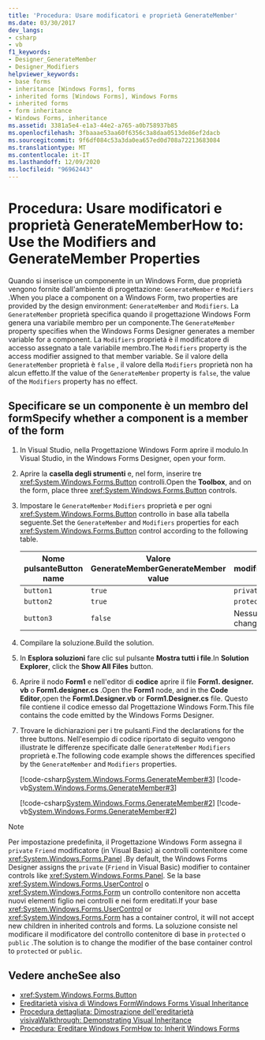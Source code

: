 ```yaml
---
title: 'Procedura: Usare modificatori e proprietà GenerateMember'
ms.date: 03/30/2017
dev_langs:
- csharp
- vb
f1_keywords:
- Designer_GenerateMember
- Designer_Modifiers
helpviewer_keywords:
- base forms
- inheritance [Windows Forms], forms
- inherited forms [Windows Forms], Windows Forms
- inherited forms
- form inheritance
- Windows Forms, inheritance
ms.assetid: 3381a5e4-e1a3-44e2-a765-a0b758937b85
ms.openlocfilehash: 3fbaaae53aa60f6356c3a8daa0513de86ef2dacb
ms.sourcegitcommit: 9f6df084c53a3da0ea657ed0d708a72213683084
ms.translationtype: MT
ms.contentlocale: it-IT
ms.lasthandoff: 12/09/2020
ms.locfileid: "96962443"
---
```

# <a name="how-to-use-the-modifiers-and-generatemember-properties"></a><span data-ttu-id="b3411-102">Procedura: Usare modificatori e proprietà GenerateMember</span><span class="sxs-lookup"><span data-stu-id="b3411-102">How to: Use the Modifiers and GenerateMember Properties</span></span>

<span data-ttu-id="b3411-103">Quando si inserisce un componente in un Windows Form, due proprietà vengono fornite dall'ambiente di progettazione: `GenerateMember` e `Modifiers` .</span><span class="sxs-lookup"><span data-stu-id="b3411-103">When you place a component on a Windows Form, two properties are provided by the design environment: `GenerateMember` and `Modifiers`.</span></span> <span data-ttu-id="b3411-104">La `GenerateMember` proprietà specifica quando il progettazione Windows Form genera una variabile membro per un componente.</span><span class="sxs-lookup"><span data-stu-id="b3411-104">The `GenerateMember` property specifies when the Windows Forms Designer generates a member variable for a component.</span></span> <span data-ttu-id="b3411-105">La `Modifiers` proprietà è il modificatore di accesso assegnato a tale variabile membro.</span><span class="sxs-lookup"><span data-stu-id="b3411-105">The `Modifiers` property is the access modifier assigned to that member variable.</span></span> <span data-ttu-id="b3411-106">Se il valore della `GenerateMember` proprietà è `false` , il valore della `Modifiers` proprietà non ha alcun effetto.</span><span class="sxs-lookup"><span data-stu-id="b3411-106">If the value of the `GenerateMember` property is `false`, the value of the `Modifiers` property has no effect.</span></span>

## <a name="specify-whether-a-component-is-a-member-of-the-form"></a><span data-ttu-id="b3411-107">Specificare se un componente è un membro del form</span><span class="sxs-lookup"><span data-stu-id="b3411-107">Specify whether a component is a member of the form</span></span>

1. <span data-ttu-id="b3411-108">In Visual Studio, nella Progettazione Windows Form aprire il modulo.</span><span class="sxs-lookup"><span data-stu-id="b3411-108">In Visual Studio, in the Windows Forms Designer, open your form.</span></span>

2. <span data-ttu-id="b3411-109">Aprire la **casella degli strumenti** e, nel form, inserire tre <xref:System.Windows.Forms.Button> controlli.</span><span class="sxs-lookup"><span data-stu-id="b3411-109">Open the **Toolbox**, and on the form, place three <xref:System.Windows.Forms.Button> controls.</span></span>

3. <span data-ttu-id="b3411-110">Impostare le `GenerateMember` `Modifiers` proprietà e per ogni <xref:System.Windows.Forms.Button> controllo in base alla tabella seguente.</span><span class="sxs-lookup"><span data-stu-id="b3411-110">Set the `GenerateMember` and `Modifiers` properties for each <xref:System.Windows.Forms.Button> control according to the following table.</span></span>

    |<span data-ttu-id="b3411-111">Nome pulsante</span><span class="sxs-lookup"><span data-stu-id="b3411-111">Button name</span></span>|<span data-ttu-id="b3411-112">Valore GenerateMember</span><span class="sxs-lookup"><span data-stu-id="b3411-112">GenerateMember value</span></span>|<span data-ttu-id="b3411-113">Valore modificatori</span><span class="sxs-lookup"><span data-stu-id="b3411-113">Modifiers value</span></span>|
    |-----------------|--------------------------|---------------------|
    |`button1`|`true`|`private`|
    |`button2`|`true`|`protected`|
    |`button3`|`false`|<span data-ttu-id="b3411-114">Nessuna modifica</span><span class="sxs-lookup"><span data-stu-id="b3411-114">No change</span></span>|

4. <span data-ttu-id="b3411-115">Compilare la soluzione.</span><span class="sxs-lookup"><span data-stu-id="b3411-115">Build the solution.</span></span>

5. <span data-ttu-id="b3411-116">In **Esplora soluzioni** fare clic sul pulsante **Mostra tutti i file**.</span><span class="sxs-lookup"><span data-stu-id="b3411-116">In **Solution Explorer**, click the **Show All Files** button.</span></span>

6. <span data-ttu-id="b3411-117">Aprire il nodo **Form1** e nell'editor di **codice** aprire il file **Form1. designer. vb** o **Form1.designer.cs** .</span><span class="sxs-lookup"><span data-stu-id="b3411-117">Open the **Form1** node, and in the **Code Editor**,open the **Form1.Designer.vb** or **Form1.Designer.cs** file.</span></span> <span data-ttu-id="b3411-118">Questo file contiene il codice emesso dal Progettazione Windows Form.</span><span class="sxs-lookup"><span data-stu-id="b3411-118">This file contains the code emitted by the Windows Forms Designer.</span></span>

7. <span data-ttu-id="b3411-119">Trovare le dichiarazioni per i tre pulsanti.</span><span class="sxs-lookup"><span data-stu-id="b3411-119">Find the declarations for the three buttons.</span></span> <span data-ttu-id="b3411-120">Nell'esempio di codice riportato di seguito vengono illustrate le differenze specificate dalle `GenerateMember` `Modifiers` proprietà e.</span><span class="sxs-lookup"><span data-stu-id="b3411-120">The following code example shows the differences specified by the `GenerateMember` and `Modifiers` properties.</span></span>

     [!code-csharp[System.Windows.Forms.GenerateMember#3](~/samples/snippets/csharp/VS_Snippets_Winforms/System.Windows.Forms.GenerateMember/CS/Form1.cs#3)]
     [!code-vb[System.Windows.Forms.GenerateMember#3](~/samples/snippets/visualbasic/VS_Snippets_Winforms/System.Windows.Forms.GenerateMember/VB/Form1.vb#3)]

     [!code-csharp[System.Windows.Forms.GenerateMember#2](~/samples/snippets/csharp/VS_Snippets_Winforms/System.Windows.Forms.GenerateMember/CS/Form1.cs#2)]
     [!code-vb[System.Windows.Forms.GenerateMember#2](~/samples/snippets/visualbasic/VS_Snippets_Winforms/System.Windows.Forms.GenerateMember/VB/Form1.vb#2)]

> [!NOTE]
> <span data-ttu-id="b3411-121">Per impostazione predefinita, il Progettazione Windows Form assegna il `private` `Friend` modificatore (in Visual Basic) ai controlli contenitore come <xref:System.Windows.Forms.Panel> .</span><span class="sxs-lookup"><span data-stu-id="b3411-121">By default, the Windows Forms Designer assigns the `private` (`Friend` in Visual Basic) modifier to container controls like <xref:System.Windows.Forms.Panel>.</span></span> <span data-ttu-id="b3411-122">Se la base <xref:System.Windows.Forms.UserControl> o <xref:System.Windows.Forms.Form> un controllo contenitore non accetta nuovi elementi figlio nei controlli e nei form ereditati.</span><span class="sxs-lookup"><span data-stu-id="b3411-122">If your base <xref:System.Windows.Forms.UserControl> or <xref:System.Windows.Forms.Form> has a container control, it will not accept new children in inherited controls and forms.</span></span> <span data-ttu-id="b3411-123">La soluzione consiste nel modificare il modificatore del controllo contenitore di base in `protected` o `public` .</span><span class="sxs-lookup"><span data-stu-id="b3411-123">The solution is to change the modifier of the base container control to `protected` or `public`.</span></span>

## <a name="see-also"></a><span data-ttu-id="b3411-124">Vedere anche</span><span class="sxs-lookup"><span data-stu-id="b3411-124">See also</span></span>

- <xref:System.Windows.Forms.Button>
- [<span data-ttu-id="b3411-125">Ereditarietà visiva di Windows Form</span><span class="sxs-lookup"><span data-stu-id="b3411-125">Windows Forms Visual Inheritance</span></span>](windows-forms-visual-inheritance.md)
- [<span data-ttu-id="b3411-126">Procedura dettagliata: Dimostrazione dell'ereditarietà visiva</span><span class="sxs-lookup"><span data-stu-id="b3411-126">Walkthrough: Demonstrating Visual Inheritance</span></span>](walkthrough-demonstrating-visual-inheritance.md)
- [<span data-ttu-id="b3411-127">Procedura: Ereditare Windows Form</span><span class="sxs-lookup"><span data-stu-id="b3411-127">How to: Inherit Windows Forms</span></span>](how-to-inherit-windows-forms.md)
